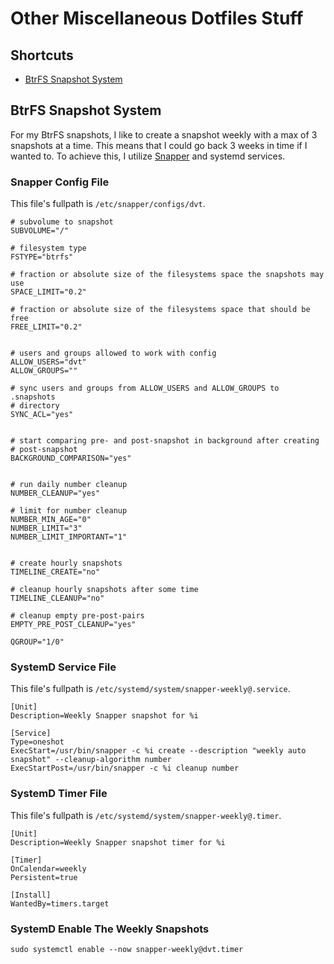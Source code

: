 # Other Miscellaneous Dotfiles Stuff

## Shortcuts

- [BtrFS Snapshot System](#btrfs-snapshot-system)

## BtrFS Snapshot System

For my BtrFS snapshots,
I like to create a snapshot weekly with a max of 3 snapshots at a time.
This means that I could go back 3 weeks in time if I wanted to.
To achieve this, I utilize [Snapper](https://wiki.archlinux.org/title/Snapper) and systemd services.

### Snapper Config File

This file's fullpath is `/etc/snapper/configs/dvt`.

```snapper
# subvolume to snapshot
SUBVOLUME="/"

# filesystem type
FSTYPE="btrfs"

# fraction or absolute size of the filesystems space the snapshots may use
SPACE_LIMIT="0.2"

# fraction or absolute size of the filesystems space that should be free
FREE_LIMIT="0.2"


# users and groups allowed to work with config
ALLOW_USERS="dvt"
ALLOW_GROUPS=""

# sync users and groups from ALLOW_USERS and ALLOW_GROUPS to .snapshots
# directory
SYNC_ACL="yes"


# start comparing pre- and post-snapshot in background after creating
# post-snapshot
BACKGROUND_COMPARISON="yes"


# run daily number cleanup
NUMBER_CLEANUP="yes"

# limit for number cleanup
NUMBER_MIN_AGE="0"
NUMBER_LIMIT="3"
NUMBER_LIMIT_IMPORTANT="1"


# create hourly snapshots
TIMELINE_CREATE="no"

# cleanup hourly snapshots after some time
TIMELINE_CLEANUP="no"

# cleanup empty pre-post-pairs
EMPTY_PRE_POST_CLEANUP="yes"

QGROUP="1/0"
```

### SystemD Service File

This file's fullpath is `/etc/systemd/system/snapper-weekly@.service`.

```service
[Unit]
Description=Weekly Snapper snapshot for %i

[Service]
Type=oneshot
ExecStart=/usr/bin/snapper -c %i create --description "weekly auto snapshot" --cleanup-algorithm number
ExecStartPost=/usr/bin/snapper -c %i cleanup number
```

### SystemD Timer File

This file's fullpath is `/etc/systemd/system/snapper-weekly@.timer`.

```service
[Unit]
Description=Weekly Snapper snapshot timer for %i

[Timer]
OnCalendar=weekly
Persistent=true

[Install]
WantedBy=timers.target
```

### SystemD Enable The Weekly Snapshots

```shell
sudo systemctl enable --now snapper-weekly@dvt.timer
```
